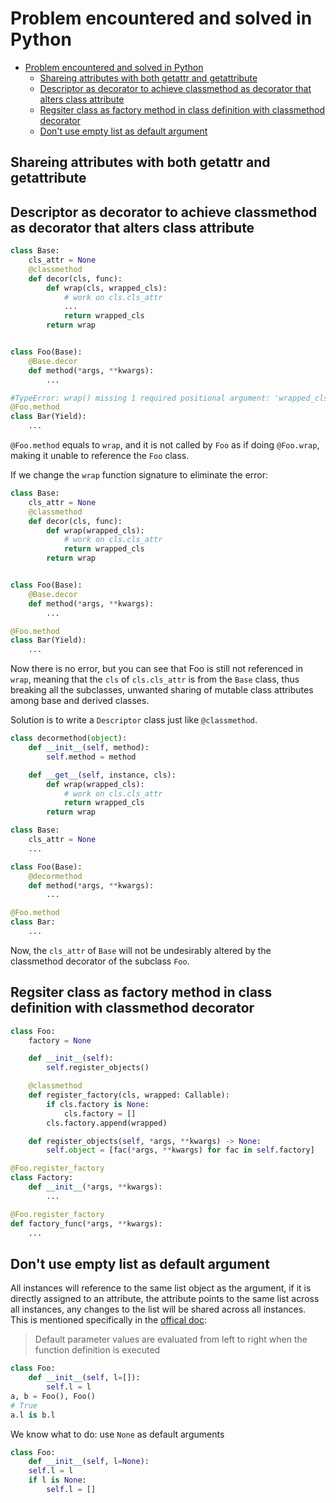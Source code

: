 # Problem encountered and solved in Python

<!--toc:start-->

- [Problem encountered and solved in Python](#problem-encountered-and-solved-in-python)
  - [Shareing attributes with both getattr and getattribute](#shareing-attributes-with-both-getattr-and-getattribute)
  - [Descriptor as decorator to achieve classmethod as decorator that alters class attribute](#descriptor-as-decorator-to-achieve-classmethod-as-decorator-that-alters-class-attribute)
  - [Regsiter class as factory method in class definition with classmethod decorator](#regsiter-class-as-factory-method-in-class-definition-with-classmethod-decorator)
  - [Don't use empty list as default argument](#dont-use-empty-list-as-default-argument)
  <!--toc:end-->

## Shareing attributes with both getattr and getattribute

## Descriptor as decorator to achieve classmethod as decorator that alters class attribute

```python
class Base:
    cls_attr = None
    @classmethod
    def decor(cls, func):
        def wrap(cls, wrapped_cls):
            # work on cls.cls_attr
            ...
            return wrapped_cls
        return wrap


class Foo(Base):
    @Base.decor
    def method(*args, **kwargs):
        ...

#TypeError: wrap() missing 1 required positional argument: 'wrapped_cls'
@Foo.method
class Bar(Yield):
    ...
```

`@Foo.method` equals to `wrap`, and it is not called by `Foo` as if doing `@Foo.wrap`,
making it unable to reference the `Foo` class.

If we change the `wrap` function signature to eliminate the error:

```python
class Base:
    cls_attr = None
    @classmethod
    def decor(cls, func):
        def wrap(wrapped_cls):
            # work on cls.cls_attr
            return wrapped_cls
        return wrap


class Foo(Base):
    @Base.decor
    def method(*args, **kwargs):
        ...

@Foo.method
class Bar(Yield):
    ...
```

Now there is no error, but you can see that Foo is still not referenced
in `wrap`, meaning that the `cls` of `cls.cls_attr` is from the `Base` class,
thus breaking all the subclasses, unwanted sharing of mutable class attributes
among base and derived classes.

Solution is to write a `Descriptor` class just like `@classmethod`.

```python
class decormethod(object):
    def __init__(self, method):
        self.method = method

    def __get__(self, instance, cls):
        def wrap(wrapped_cls):
            # work on cls.cls_attr
            return wrapped_cls
        return wrap

class Base:
    cls_attr = None
    ...

class Foo(Base):
    @decormethod
    def method(*args, **kwargs):
        ...

@Foo.method
class Bar:
    ...
```

Now, the `cls_attr` of `Base` will not be undesirably altered by the classmethod
decorator of the subclass `Foo`.

## Regsiter class as factory method in class definition with classmethod decorator

```python
class Foo:
    factory = None

    def __init__(self):
        self.register_objects()

    @classmethod
    def register_factory(cls, wrapped: Callable):
        if cls.factory is None:
            cls.factory = []
        cls.factory.append(wrapped)

    def register_objects(self, *args, **kwargs) -> None:
        self.object = [fac(*args, **kwargs) for fac in self.factory]

@Foo.register_factory
class Factory:
    def __init__(*args, **kwargs):
        ...

@Foo.register_factory
def factory_func(*args, **kwargs):
    ...
```

## Don't use empty list as default argument

All instances will reference to the same list object as the argument,
if it is directly assigned to an attribute, the attribute points to
the same list across all instances, any changes to the list will be
shared across all instances.
This is mentioned specifically in the
[offical doc](https://docs.python.org/3/reference/compound_stmts.html#function-definitions):

> Default parameter values are evaluated from left to right when the
> function definition is executed

```python
class Foo:
    def __init__(self, l=[]):
        self.l = l
a, b = Foo(), Foo()
# True
a.l is b.l
```

We know what to do: use `None` as default arguments

```python
class Foo:
    def __init__(self, l=None):
    self.l = l
    if l is None:
        self.l = []
```
